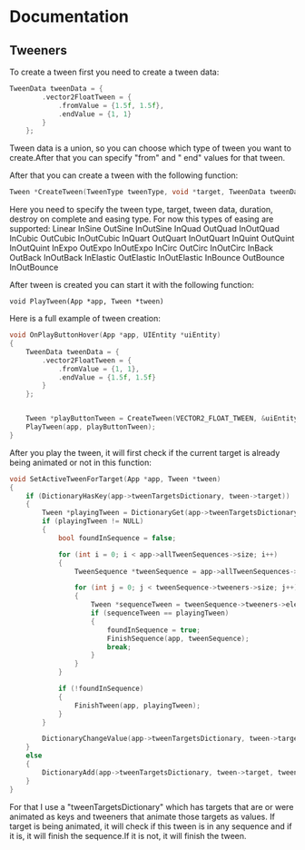 ﻿# Documentation

## Tweeners

To create a tween first you need to create a tween data:

```c 
TweenData tweenData = {
		.vector2FloatTween = {
			.fromValue = {1.5f, 1.5f},
			.endValue = {1, 1}
		}
	};
```

Tween data is a union, so you can choose which type of tween you want to create.After that you can specify "from" and "
end" values for that tween.

After that you can create a tween with the following function:

```c 
Tween *CreateTween(TweenType tweenType, void *target, TweenData tweenData, float duration, bool destroyOnComplete, TweenEasingType easingType)
```

Here you need to specify the tween type, target, tween data, duration, destroy on complete and easing type.
For now this types of easing are supported:
Linear
InSine
OutSine
InOutSine
InQuad
OutQuad
InOutQuad
InCubic
OutCubic
InOutCubic
InQuart
OutQuart
InOutQuart
InQuint
OutQuint
InOutQuint
InExpo
OutExpo
InOutExpo
InCirc
OutCirc
InOutCirc
InBack
OutBack
InOutBack
InElastic
OutElastic
InOutElastic
InBounce
OutBounce
InOutBounce

After tween is created you can start it with the following function:

```
void PlayTween(App *app, Tween *tween)
```

Here is a full example of tween creation:

```c
void OnPlayButtonHover(App *app, UIEntity *uiEntity)
{
	TweenData tweenData = {
		.vector2FloatTween = {
			.fromValue = {1, 1},
			.endValue = {1.5f, 1.5f}
		}
	};


	Tween *playButtonTween = CreateTween(VECTOR2_FLOAT_TWEEN, &uiEntity->parentScale, tweenData, 0.5f, true, OUT_QUINT);
	PlayTween(app, playButtonTween);
}
```

After you play the tween, it will first check if the current target is already being animated or not in this function:

```c
void SetActiveTweenForTarget(App *app, Tween *tween)
{
	if (DictionaryHasKey(app->tweenTargetsDictionary, tween->target))
	{
		Tween *playingTween = DictionaryGet(app->tweenTargetsDictionary, tween->target);
		if (playingTween != NULL)
		{
			bool foundInSequence = false;

			for (int i = 0; i < app->allTweenSequences->size; i++)
			{
				TweenSequence *tweenSequence = app->allTweenSequences->elements[i];

				for (int j = 0; j < tweenSequence->tweeners->size; j++)
				{
					Tween *sequenceTween = tweenSequence->tweeners->elements[j];
					if (sequenceTween == playingTween)
					{
						foundInSequence = true;
						FinishSequence(app, tweenSequence);
						break;
					}
				}
			}

			if (!foundInSequence)
			{
				FinishTween(app, playingTween);
			}
		}

		DictionaryChangeValue(app->tweenTargetsDictionary, tween->target, tween);
	}
	else
	{
		DictionaryAdd(app->tweenTargetsDictionary, tween->target, tween);
	}
}
```

For that I use a "tweenTargetsDictionary" which has targets that are or were animated as keys and tweeners that animate
those targets as values.
If target is being animated, it will check if this tween is in any sequence and if it is, it will finish the sequence.If
it is not, it will finish the tween.



